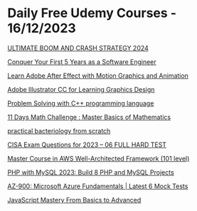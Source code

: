 # Daily Free Udemy Courses - 16/12/2023

[ULTIMATE BOOM AND CRASH STRATEGY 2024](https://www.udemy.com/course/ultimate-boom-and-crash-strategy/?couponCode=24E3104BD19E2CEC156B)
[Conquer Your First 5 Years as a Software Engineer](https://www.udemy.com/course/software-career-planning-bootcamp/?couponCode=300C5ACA11E43577D728)
[Learn Adobe After Effect with Motion Graphics and Animation](https://www.udemy.com/course/adobe-after-effect-with-motion-graphics-and-animation/?couponCode=C82500A34540CD820E58)
[Adobe Illustrator CC for Learning Graphics Design](https://www.udemy.com/course/adobe-illustrator-cc-for-learning-graphics-design/?couponCode=399278C4F0BF67CD4F36)
[Problem Solving with C++ programming language](https://www.udemy.com/course/c-plus-plus-programming-language/?couponCode=DE69C392C353348882A5)
[11 Days Math Challenge : Master Basics of Mathematics](https://www.udemy.com/course/math-fundamentals/?couponCode=ABB9B09A31294FD59365)
[practical bacteriology from scratch](https://www.udemy.com/course/practical-bacteriology-from-scratch/?couponCode=289D99723E01F55C3AAB)
[CISA Exam Questions for 2023 – 06 FULL HARD TEST](https://www.udemy.com/course/cisa-exam-questions-for-2023-06-full-hard-test-h/?couponCode=4F57CC9EAB89E7011284)
[Master Course in AWS Well-Architected Framework (101 level)](https://www.udemy.com/course/master-course-in-aws-well-architected-framework-101-level/?couponCode=DAAB1F10AB31DD641BE4)
[PHP with MySQL 2023: Build 8 PHP and MySQL Projects](https://www.udemy.com/course/php-with-mysql-2022-build-php-and-mysql-projects/?couponCode=PHPMYSQLPROJECTS43)
[AZ-900: Microsoft Azure Fundamentals | Latest 6 Mock Tests](https://www.udemy.com/course/az-900-microsoft-azure-fundamentals-latest-6-mock-tests-t/?couponCode=A000F0F0655A16474B6D)
[JavaScript Mastery From Basics to Advanced](https://www.udemy.com/course/javascript-mastery-from-basics-to-advanced/?couponCode=47EB54CF4F3B6E115732)
